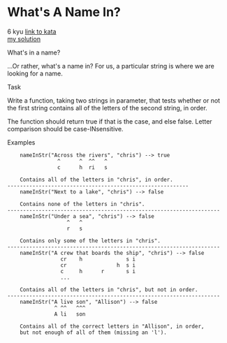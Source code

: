 # What's A Name In?
6 kyu
[link to kata](https://www.codewars.com/kata/59daf400beec9780a9000045/train/javascript)
<br>
[my solution](./kata.js)

What's in a name?

...Or rather, what's a name in? For us, a particular string is where we are looking for a name.

Task

Write a function, taking two strings in parameter, that tests whether or not the first string contains all of the letters of the second string, in order.

The function should return true if that is the case, and else false. Letter comparison should be case-INsensitive.

Examples
```
    nameInStr("Across the rivers", "chris") --> true
                ^      ^  ^^   ^
                c      h  ri   s
                
    Contains all of the letters in "chris", in order.
----------------------------------------------------------
    nameInStr("Next to a lake", "chris") --> false
    
    Contains none of the letters in "chris".
--------------------------------------------------------------------
    nameInStr("Under a sea", "chris") --> false
                   ^   ^
                   r   s
                   
    Contains only some of the letters in "chris".
--------------------------------------------------------------------
    nameInStr("A crew that boards the ship", "chris") --> false
                 cr    h              s i
                 cr                h  s i  
                 c     h      r       s i
                 ...
                 
    Contains all of the letters in "chris", but not in order.
--------------------------------------------------------------------
    nameInStr("A live son", "Allison") --> false
               ^ ^^   ^^^
               A li   son
                 
    Contains all of the correct letters in "Allison", in order, 
    but not enough of all of them (missing an 'l').
```